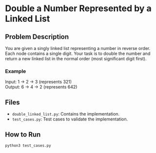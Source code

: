 # Double a Number Represented by a Linked List

## Problem Description

You are given a singly linked list representing a number in reverse order.
Each node contains a single digit. Your task is to double the number
and return a new linked list in the normal order (most significant digit first).

### Example

Input: 1 -> 2 -> 3  (represents 321)  
Output: 6 -> 4 -> 2 (represents 642)

## Files

- `double_linked_list.py`: Contains the implementation.
- `test_cases.py`: Test cases to validate the implementation.

## How to Run

```bash
python3 test_cases.py
```
